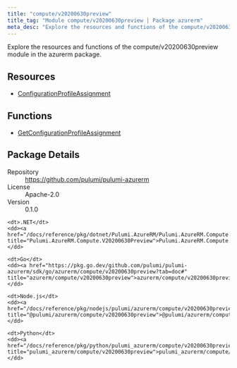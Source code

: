 ```yaml
---
title: "compute/v20200630preview"
title_tag: "Module compute/v20200630preview | Package azurerm"
meta_desc: "Explore the resources and functions of the compute/v20200630preview module in the azurerm package."
---
```


<!-- WARNING: this file was generated by Pulumi Docs Generator. -->
<!-- Do not edit by hand unless you're certain you know what you are doing! -->

Explore the resources and functions of the compute/v20200630preview module in the azurerm package.

<h2 id="resources">Resources</h2>
<ul class="api">
    <li><a href="configurationprofileassignment" title="ConfigurationProfileAssignment"><span class="symbol resource"></span>ConfigurationProfileAssignment</a></li>
</ul>

<h2 id="functions">Functions</h2>
<ul class="api">
    <li><a href="getconfigurationprofileassignment" title="GetConfigurationProfileAssignment"><span class="symbol function"></span>GetConfigurationProfileAssignment</a></li>
</ul>

<h2 id="package-details">Package Details</h2>
<dl class="package-details">
	<dt>Repository</dt>
	<dd><a href="https://github.com/pulumi/pulumi-azurerm">https://github.com/pulumi/pulumi-azurerm</a></dd>
	<dt>License</dt>
	<dd>Apache-2.0</dd>
	<dt>Version</dt>
	<dd>0.1.0</dd>
</dl>



<dl class="tabular">

    <dt>.NET</dt>
    <dd><a href="/docs/reference/pkg/dotnet/Pulumi.AzureRM/Pulumi.AzureRM.Compute.V20200630Preview.html" title="Pulumi.AzureRM.Compute.V20200630Preview">Pulumi.AzureRM.Compute.V20200630Preview</a></dd>

    <dt>Go</dt>
    <dd><a href="https://pkg.go.dev/github.com/pulumi/pulumi-azurerm/sdk/go/azurerm/compute/v20200630preview?tab=doc#" title="azurerm/compute/v20200630preview">azurerm/compute/v20200630preview</a></dd>

    <dt>Node.js</dt>
    <dd><a href="/docs/reference/pkg/nodejs/pulumi/azurerm/compute/v20200630preview/#" title="@pulumi/azurerm/compute/v20200630preview">@pulumi/azurerm/compute/v20200630preview</a></dd>

    <dt>Python</dt>
    <dd><a href="/docs/reference/pkg/python/pulumi_azurerm/compute/v20200630preview" title="pulumi_azurerm/compute/v20200630preview">pulumi_azurerm/compute/v20200630preview</a></dd>

</dl>

